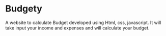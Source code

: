 # Budgety
A website to calculate Budget developed using Html, css, javascript.
It will take input your income and expenses and will calculate your budget.
